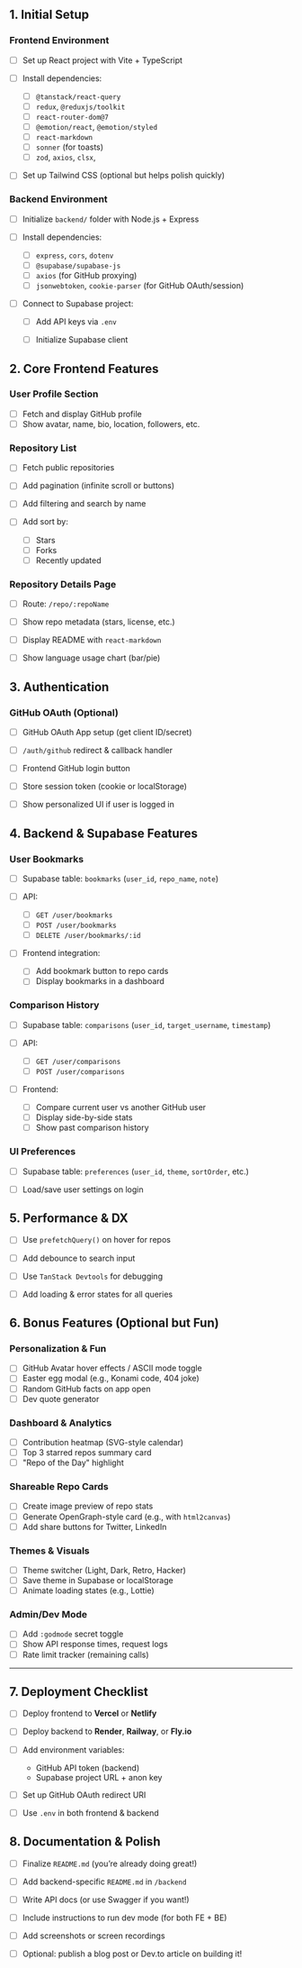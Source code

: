 ##  1. **Initial Setup**

###  Frontend Environment

* [ ] Set up React project with Vite + TypeScript
* [ ] Install dependencies:

  * [ ] `@tanstack/react-query`
  * [ ] `redux`, `@reduxjs/toolkit`
  * [ ] `react-router-dom@7`
  * [ ] `@emotion/react`, `@emotion/styled`
  * [ ] `react-markdown`
  * [ ] `sonner` (for toasts)
  * [ ] `zod`, `axios`, `clsx`, 
* [ ] Set up Tailwind CSS (optional but helps polish quickly)

###  Backend Environment

* [ ] Initialize `backend/` folder with Node.js + Express
* [ ] Install dependencies:

  * [ ] `express`, `cors`, `dotenv`
  * [ ] `@supabase/supabase-js`
  * [ ] `axios` (for GitHub proxying)
  * [ ] `jsonwebtoken`, `cookie-parser` (for GitHub OAuth/session)
* [ ] Connect to Supabase project:

  * [ ] Add API keys via `.env`
  * [ ] Initialize Supabase client


##  2. **Core Frontend Features**

###  User Profile Section

* [ ] Fetch and display GitHub profile
* [ ] Show avatar, name, bio, location, followers, etc.

###  Repository List

* [ ] Fetch public repositories
* [ ] Add pagination (infinite scroll or buttons)
* [ ] Add filtering and search by name
* [ ] Add sort by:

  * [ ] Stars
  * [ ] Forks
  * [ ] Recently updated

###  Repository Details Page

* [ ] Route: `/repo/:repoName`
* [ ] Show repo metadata (stars, license, etc.)
* [ ] Display README with `react-markdown`
* [ ] Show language usage chart (bar/pie)


##  3. **Authentication**

### GitHub OAuth (Optional)

* [ ] GitHub OAuth App setup (get client ID/secret)
* [ ] `/auth/github` redirect & callback handler
* [ ] Frontend GitHub login button
* [ ] Store session token (cookie or localStorage)
* [ ] Show personalized UI if user is logged in


##  4. **Backend & Supabase Features**

###  User Bookmarks

* [ ] Supabase table: `bookmarks` (`user_id`, `repo_name`, `note`)
* [ ] API:

  * [ ] `GET /user/bookmarks`
  * [ ] `POST /user/bookmarks`
  * [ ] `DELETE /user/bookmarks/:id`
* [ ] Frontend integration:

  * [ ] Add bookmark button to repo cards
  * [ ] Display bookmarks in a dashboard

###  Comparison History

* [ ] Supabase table: `comparisons` (`user_id`, `target_username`, `timestamp`)
* [ ] API:

  * [ ] `GET /user/comparisons`
  * [ ] `POST /user/comparisons`
* [ ] Frontend:

  * [ ] Compare current user vs another GitHub user
  * [ ] Display side-by-side stats
  * [ ] Show past comparison history

###  UI Preferences

* [ ] Supabase table: `preferences` (`user_id`, `theme`, `sortOrder`, etc.)
* [ ] Load/save user settings on login


##  5. **Performance & DX**

* [ ] Use `prefetchQuery()` on hover for repos
* [ ] Add debounce to search input
* [ ] Use `TanStack Devtools` for debugging
* [ ] Add loading & error states for all queries


##  6. **Bonus Features (Optional but Fun)**

###  Personalization & Fun

* [ ] GitHub Avatar hover effects / ASCII mode toggle
* [ ] Easter egg modal (e.g., Konami code, 404 joke)
* [ ] Random GitHub facts on app open
* [ ] Dev quote generator

###  Dashboard & Analytics

* [ ] Contribution heatmap (SVG-style calendar)
* [ ] Top 3 starred repos summary card
* [ ] "Repo of the Day" highlight

###  Shareable Repo Cards

* [ ] Create image preview of repo stats
* [ ] Generate OpenGraph-style card (e.g., with `html2canvas`)
* [ ] Add share buttons for Twitter, LinkedIn

###  Themes & Visuals

* [ ] Theme switcher (Light, Dark, Retro, Hacker)
* [ ] Save theme in Supabase or localStorage
* [ ] Animate loading states (e.g., Lottie)

###  Admin/Dev Mode

* [ ] Add `:godmode` secret toggle
* [ ] Show API response times, request logs
* [ ] Rate limit tracker (remaining calls)

---

##  7. **Deployment Checklist**

* [ ] Deploy frontend to **Vercel** or **Netlify**
* [ ] Deploy backend to **Render**, **Railway**, or **Fly.io**
* [ ] Add environment variables:

  * GitHub API token (backend)
  * Supabase project URL + anon key
* [ ] Set up GitHub OAuth redirect URI
* [ ] Use `.env` in both frontend & backend


##  8. **Documentation & Polish**

* [ ] Finalize `README.md` (you’re already doing great!)
* [ ] Add backend-specific `README.md` in `/backend`
* [ ] Write API docs (or use Swagger if you want!)
* [ ] Include instructions to run dev mode (for both FE + BE)
* [ ] Add screenshots or screen recordings
* [ ] Optional: publish a blog post or Dev.to article on building it!


